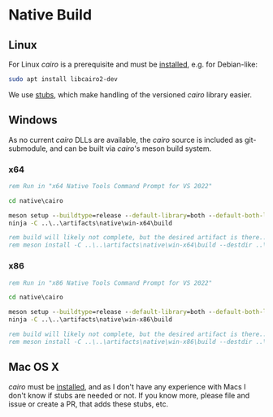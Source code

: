 # Native Build

## Linux

For Linux _cairo_ is a prerequisite and must be [installed](https://www.cairographics.org/download/), e.g. for Debian-like:
```bash
sudo apt install libcairo2-dev
```

We use [stubs](./stubs/ReadMe.md), which make handling of the versioned _cairo_ library easier.

## Windows

As no current _cairo_ DLLs are available, the _cairo_ source is included as git-submodule, and can be built via _cairo_'s meson build system.

### x64

```cmd
rem Run in "x64 Native Tools Command Prompt for VS 2022"

cd native\cairo

meson setup --buildtype=release --default-library=both --default-both-libraries=shared -Dtests=disabled ..\..\artifacts\native\win-x64\build
ninja -C ..\..\artifacts\native\win-x64\build

rem build will likely not complete, but the desired artifact is there...
rem meson install -C ..\..\artifacts\native\win-x64\build --destdir ..\out
```

### x86

```cmd
rem Run in "x86 Native Tools Command Prompt for VS 2022"

cd native\cairo

meson setup --buildtype=release --default-library=both --default-both-libraries=shared -Dtests=disabled ..\..\artifacts\native\win-x86\build
ninja -C ..\..\artifacts\native\win-x86\build

rem build will likely not complete, but the desired artifact is there...
rem meson install -C ..\..\artifacts\native\win-x86\build --destdir ..\out
```

## Mac OS X

_cairo_ must be [installed](https://www.cairographics.org/download/), and as I don't have any experience with Macs I don't know if stubs are needed or not.
If you know more, please file and issue or create a PR, that adds these stubs, etc.
